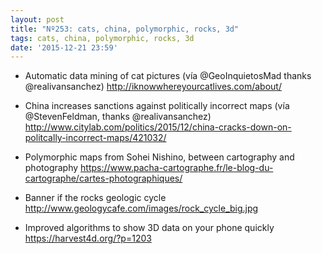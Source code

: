 ```yaml
---
layout: post
title: "Nº253: cats, china, polymorphic, rocks, 3d"
tags: cats, china, polymorphic, rocks, 3d
date: '2015-12-21 23:59'
---
```


* Automatic data mining of cat pictures (vía @GeoInquietosMad thanks @realivansanchez)
  http://iknowwhereyourcatlives.com/about/

* China increases sanctions against politically incorrect maps (vía @StevenFeldman, thanks @realivansanchez)
  http://www.citylab.com/politics/2015/12/china-cracks-down-on-politcally-incorrect-maps/421032/ 

* Polymorphic maps from Sohei Nishino, between cartography and photography
  https://www.pacha-cartographe.fr/le-blog-du-cartographe/cartes-photographiques/

* Banner if the rocks geologic cycle
  http://www.geologycafe.com/images/rock_cycle_big.jpg

* Improved algorithms to show 3D data on your phone quickly
  https://harvest4d.org/?p=1203
